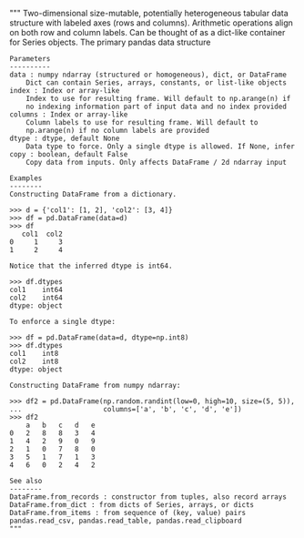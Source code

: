 """ Two-dimensional size-mutable, potentially heterogeneous tabular data
    structure with labeled axes (rows and columns). Arithmetic operations
    align on both row and column labels. Can be thought of as a dict-like
    container for Series objects. The primary pandas data structure

    Parameters
    ----------
    data : numpy ndarray (structured or homogeneous), dict, or DataFrame
        Dict can contain Series, arrays, constants, or list-like objects
    index : Index or array-like
        Index to use for resulting frame. Will default to np.arange(n) if
        no indexing information part of input data and no index provided
    columns : Index or array-like
        Column labels to use for resulting frame. Will default to
        np.arange(n) if no column labels are provided
    dtype : dtype, default None
        Data type to force. Only a single dtype is allowed. If None, infer
    copy : boolean, default False
        Copy data from inputs. Only affects DataFrame / 2d ndarray input

    Examples
    --------
    Constructing DataFrame from a dictionary.

    >>> d = {'col1': [1, 2], 'col2': [3, 4]}
    >>> df = pd.DataFrame(data=d)
    >>> df
       col1  col2
    0     1     3
    1     2     4

    Notice that the inferred dtype is int64.

    >>> df.dtypes
    col1    int64
    col2    int64
    dtype: object

    To enforce a single dtype:

    >>> df = pd.DataFrame(data=d, dtype=np.int8)
    >>> df.dtypes
    col1    int8
    col2    int8
    dtype: object

    Constructing DataFrame from numpy ndarray:

    >>> df2 = pd.DataFrame(np.random.randint(low=0, high=10, size=(5, 5)),
    ...                    columns=['a', 'b', 'c', 'd', 'e'])
    >>> df2
        a   b   c   d   e
    0   2   8   8   3   4
    1   4   2   9   0   9
    2   1   0   7   8   0
    3   5   1   7   1   3
    4   6   0   2   4   2

    See also
    --------
    DataFrame.from_records : constructor from tuples, also record arrays
    DataFrame.from_dict : from dicts of Series, arrays, or dicts
    DataFrame.from_items : from sequence of (key, value) pairs
    pandas.read_csv, pandas.read_table, pandas.read_clipboard
    """
